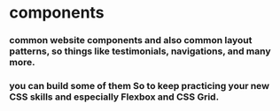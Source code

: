 # components

###  common website components and also common layout patterns, so things like testimonials, navigations, and many more.

###  you can build some of them So to keep practicing your new CSS skills and especially Flexbox and CSS Grid.
